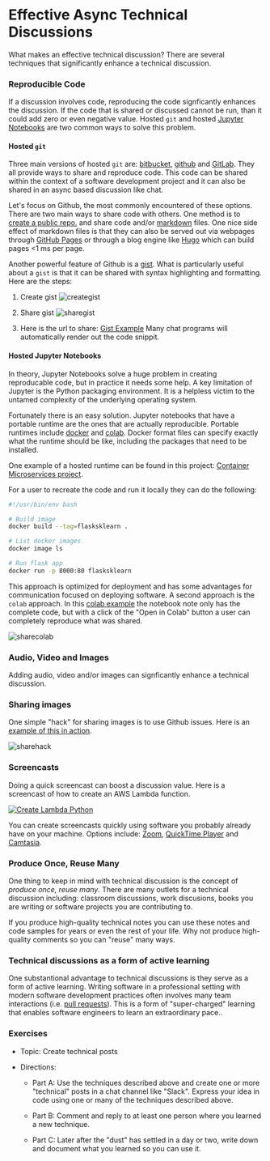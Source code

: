 # Effective Async Technical Discussions

What makes an effective technical discussion?  There are several techniques that significantly enhance a technical discussion.

### Reproducible Code

If a discussion involves code, reproducing the code signficantly enhances the discussion.  If the code that is shared or discussed cannot be run, than it could add zero or even negative value.  Hosted `git` and hosted [Jupyter Notebooks](https://jupyter.org/) are two common ways to solve this problem.

#### Hosted `git`

Three main versions of hosted `git` are: [bitbucket](https://bitbucket.org/product), [github](https://github.com/) and [GitLab](https://about.gitlab.com/).  They all provide ways to share and reproduce code.  This code can be shared within the context of a software development project and it can also be shared in an async based discussion like chat.

Let's focus on Github, the most commonly encountered of these options.  There are two main ways to share code with others.  One method is to [create a public repo.](https://help.github.com/en/github/administering-a-repository/setting-repository-visibility) and share code and/or [markdown](https://guides.github.com/features/mastering-markdown/) files.  One nice side effect of markdown files is that they can also be served out via webpages through [GitHub Pages](https://pages.github.com/) or through a blog engine like [Hugo](https://gohugo.io/) which can build pages  <1 ms per page.

Another powerful feature of Github is a [gist](https://gist.github.com/).  What is particularly useful about a `gist` is that it can be shared with syntax highlighting and formatting.  Here are the steps:

1.  Create gist
![creategist](https://user-images.githubusercontent.com/58792/72302640-b3277f00-3638-11ea-9d3e-2a91ec3de928.png)

2.  Share gist
![sharegist](https://user-images.githubusercontent.com/58792/72302636-aefb6180-3638-11ea-8b4a-118f94c5933d.png)

3.  Here is the url to share:
[Gist Example](https://gist.github.com/noahgift/b6eec243c70ba4f71033954c4da75dd3)
Many chat programs will automatically render out the code snippit.

#### Hosted Jupyter Notebooks

In theory, Jupyter Notebooks solve a huge problem in creating reproducable code, but in practice it needs some help.  A key limitation of Jupyter is the Python packaging environment.  It is a helpless victim to the untamed complexity of the underlying operating system.

Fortunately there is an easy solution.  Jupyter notebooks that have a portable runtime are the ones that are actually reproducible.  Portable runtimes include [docker](https://www.docker.com/) and [colab](https://colab.research.google.com/).  Docker format files can specify exactly what the runtime should be like, including the packages that need to be installed.  

One example of a hosted runtime can be found in this project:  [Container Microservices project](https://github.com/noahgift/container-revolution-devops-microservices).

For a user to recreate the code and run it locally they can do the following:

```bash
#!/usr/bin/env bash

# Build image
docker build --tag=flasksklearn .

# List docker images
docker image ls

# Run flask app
docker run -p 8000:80 flasksklearn
```

This approach is optimized for deployment and has some advantages for communication focused on deploying software.  A second approach is the `colab` approach.  In this [colab example](https://github.com/noahgift/functional_intro_to_python/blob/master/Public_Master_SafariOnline_Day1_Part1.ipynb) the notebook note only has the complete code, but with a click of the "Open in Colab" button a user can completely reproduce what was shared.

![sharecolab](https://user-images.githubusercontent.com/58792/72303703-1ebf1b80-363c-11ea-890a-7512a24dbfd5.png)


### Audio, Video and Images

Adding audio, video and/or images can signficantly enhance a technical discussion.

### Sharing images

One simple "hack" for sharing images is to use Github issues.  Here is an [example of this in action](https://github.com/noahgift/cloud-data-analysis-at-scale/issues/1).

![sharehack](https://user-images.githubusercontent.com/58792/72303792-6a71c500-363c-11ea-9c38-6df9dcb047d8.png)

### Screencasts

Doing a quick screencast can boost a discussion value.  Here is a screencast of how to create an AWS Lambda function.

[![Create Lambda Python](https://img.youtube.com/vi/AlRUeNFuObk/0.jpg)](https://www.youtube.com/watch?v=AlRUeNFuObk "Create Lambda Python")

You can create screencasts quickly using software you probably already have on your machine.  Options include:  [Zoom](https://zoom.us/), [QuickTime Player](https://support.apple.com/guide/quicktime-player/record-your-screen-qtp97b08e666/mac) and [Camtasia](https://www.techsmith.com/video-editor.html).

### Produce Once, Reuse Many

One thing to keep in mind with technical discussion is the concept of *produce once, reuse many*.  There are many outlets for a technical discussion including: classroom discussions, work discusions, books you are writing or software projects you are contributing to.

If you produce high-quality technical notes you can use these notes and code samples for years or even the rest of your life.  Why not produce high-quality comments so you can "reuse" many ways.

### Technical discussions as a form of active learning

One substantional advantage to technical discussions is they serve as a form of active learning.  Writing software in a professional setting with modern software development practices often involves many team interactions (i.e. [pull requests](https://help.github.com/en/github/collaborating-with-issues-and-pull-requests/about-pull-requests)).  This is a form of "super-charged" learning that enables software engineers to learn an extraordinary pace..

### Exercises 

* Topic: Create technical posts
* Directions:  

    - Part A:  Use the techniques described above and create one or more "technical" posts in a chat channel like "Slack".  Express your idea in code using one or many of the techniques described above.

    - Part B:  Comment and reply to at least one person where you learned a new technique.

    - Part C:  Later after the "dust" has settled in a day or two, write down and document what you learned so you can use it.
